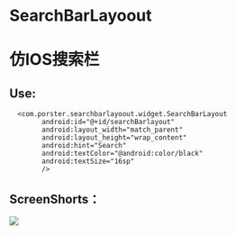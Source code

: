 # SearchBarLayoout
仿IOS搜索栏
===
Use:
----
```
  <com.porster.searchbarlayoout.widget.SearchBarLayout
        android:id="@+id/searchBarlayout"
        android:layout_width="match_parent"
        android:layout_height="wrap_content"
        android:hint="Search"
        android:textColor="@android:color/black"
        android:textSize="16sp"
        />
```
ScreenShorts：
----
![](https://github.com/vvinner/SearchBarLayoout/blob/master/ScreenShorts/screen.gif)
